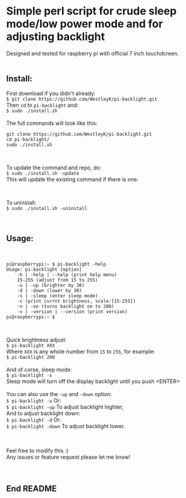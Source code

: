 # Simple perl script for crude sleep mode/low power mode and for adjusting backlight

Designed and tested for raspberry pi with official 7 inch touchdcreen. <br>
<br>

## Install:

First download if you didn't already: <br>
`$ git clone https://github.com/WestleyK/pi-backlight.git` <br>
Then `cd` to `pi-backlight` and: <br>
`$ sudo ./install.sh` <br>
<br>
The full commands will look like this: 

```
git clone https://github.com/WestleyK/pi-backlight.git
cd pi-backlight/
sudo ./install.sh
```

<br>

To update the command and repo, do: <br>
`$ sudo ./install.sh -update` <br>
This will update the existing command if there is one. <br>

<br>

To uninstall: <br>
`$ sudo ./install.sh -uninstall` <br>

<br/>


## Usage:

<br>

```
pi@raspberrypi:~ $ pi-backlight -help
Usage: pi-backlight [option]
	-h | -help | --help (print help menu)
	15-255 (adjust from 15 to 255)
	-u | -up (brighter by 30)
	-d | -down (lower by 30)
	-s | -sleep (enter sleep mode)
	-c (print currnt brightness, scale:[15-255])
	-n | -on (turns backlight on to 200)
	-v | -version | --version (print version)
pi@raspberrypi:~ $ 
```

<br>

Quick brightness adjust: <br>
`$ pi-backlight XXX` <br>
Where `XXX` is any whole number from `15` to `255`, for example: <br>
`$ pi-backlight 200` <br>
<br>
And of corse, sleep mode: <br>
`$ pi-backlight -s` <br>
Sleep mode will turn off the display backlight until you push \<ENTER\> <br>
<br>
You can also use the `-up` and `-down` option: <br>
`$ pi-backlight -u` Or: <br>
`$ pi-backlight -up` To adjust backlight highter, <br>
And to adjust backlight down: <br>
`$ pi-backlight -d` Or: <br>
`$ pi-backlight -down` To adjust backlight lower. <br>
<br>



<br>
Feel free to modify this :) <br>
Any issues or feature request please let me know! <br>
<br>

<br>

## End README

<br>
